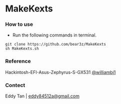 # MakeKexts

### How to use

* Run the following commands in terminal.
```
git clone https://github.com/bear3z/MakeKexts
sh MakeKexts.sh
```

### Reference
Hackintosh-EFI-Asus-Zephyrus-S-GX531 [@williambj1](https://github.com/williambj1)

### Contect
Eddy Tan | eddy84512a@gmail.com
